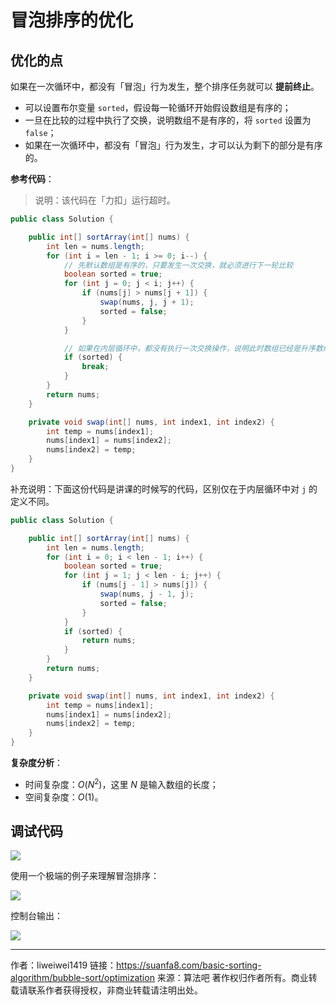 # 冒泡排序的优化

## 优化的点

如果在一次循环中，都没有「冒泡」行为发生，整个排序任务就可以 **提前终止**。

- 可以设置布尔变量 `sorted`，假设每一轮循环开始假设数组是有序的；
- 一旦在比较的过程中执行了交换，说明数组不是有序的，将 `sorted` 设置为 `false`；
- 如果在一次循环中，都没有「冒泡」行为发生，才可以认为剩下的部分是有序的。

**参考代码**：

> 说明：该代码在「力扣」运行超时。

```java
public class Solution {

    public int[] sortArray(int[] nums) {
        int len = nums.length;
        for (int i = len - 1; i >= 0; i--) {
            // 先默认数组是有序的，只要发生一次交换，就必须进行下一轮比较
            boolean sorted = true;
            for (int j = 0; j < i; j++) {
                if (nums[j] > nums[j + 1]) {
                    swap(nums, j, j + 1);
                    sorted = false;
                }
            }

            // 如果在内层循环中，都没有执行一次交换操作，说明此时数组已经是升序数组
            if (sorted) {
                break;
            }
        }
        return nums;
    }

    private void swap(int[] nums, int index1, int index2) {
        int temp = nums[index1];
        nums[index1] = nums[index2];
        nums[index2] = temp;
    }
}
```

补充说明：下面这份代码是讲课的时候写的代码，区别仅在于内层循环中对 `j` 的定义不同。

```java
public class Solution {

    public int[] sortArray(int[] nums) {
        int len = nums.length;
        for (int i = 0; i < len - 1; i++) {
            boolean sorted = true;
            for (int j = 1; j < len - i; j++) {
                if (nums[j - 1] > nums[j]) {
                    swap(nums, j - 1, j);
                    sorted = false;
                }
            }
            if (sorted) {
                return nums;
            }
        }
        return nums;
    }

    private void swap(int[] nums, int index1, int index2) {
        int temp = nums[index1];
        nums[index1] = nums[index2];
        nums[index2] = temp;
    }
}
```

**复杂度分析**：

- 时间复杂度：$O(N^2)$，这里 $N$ 是输入数组的长度；
- 空间复杂度：$O(1)$。

## 调试代码

![](https://suanfa8-1252206550.cos.ap-shanghai.myqcloud.com/suanfa8//30e75bcd-6c74-4010-b0af-f1546e7ade4a.jpg)

使用一个极端的例子来理解冒泡排序：

![](https://suanfa8-1252206550.cos.ap-shanghai.myqcloud.com/suanfa8//15c452fd-111d-4b29-b8a7-73dee18c3c16.jpg)

控制台输出：

![](https://suanfa8-1252206550.cos.ap-shanghai.myqcloud.com/suanfa8//1fae2195-74da-4059-81d3-16c10580560f.jpg)



---

作者：liweiwei1419
链接：https://suanfa8.com/basic-sorting-algorithm/bubble-sort/optimization
来源：算法吧
著作权归作者所有。商业转载请联系作者获得授权，非商业转载请注明出处。